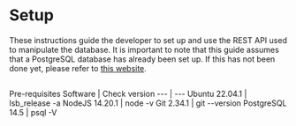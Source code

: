 Setup
======
####
These instructions guide the developer to set up 
and use the REST API used to manipulate the database.
It is important to note that this guide assumes that
a PostgreSQL database has already been set up.
If this has not been done yet, please
refer to [this website](https://www.digitalocean.com/community/tutorials/how-to-install-and-use-postgresql-on-ubuntu-20-04).
##
Pre-requisites
Software | Check version
--- | --- 
Ubuntu 22.04.1 | lsb_release -a
NodeJS 14.20.1 | node -v
Git  2.34.1 | git --version
PostgreSQL 14.5 | psql -V
